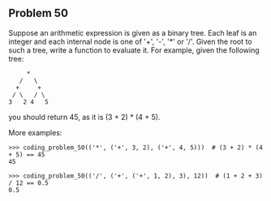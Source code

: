 ## Problem 50

Suppose an arithmetic expression is given as a binary tree. Each leaf is an integer and each internal node
is one of '+', '-', '*' or '/'. Given the root to such a tree, write a function to evaluate it.
For example, given the following tree:

         *
       /   \
      +     +
     / \   / \
    3   2 4   5

you should return 45, as it is (3 + 2) * (4 + 5).

More examples:

    >>> coding_problem_50(('*', ('+', 3, 2), ('+', 4, 5)))  # (3 + 2) * (4 + 5) == 45
    45
    
    >>> coding_problem_50(('/', ('+', ('+', 1, 2), 3), 12))  # (1 + 2 + 3) / 12 == 0.5
    0.5
